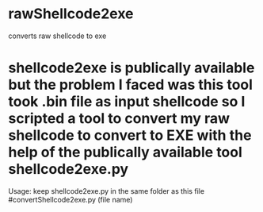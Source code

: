rawShellcode2exe
================

converts raw shellcode to exe

shellcode2exe is publically available but the problem I faced was this tool
took .bin file as input shellcode
so I scripted a tool to convert my raw shellcode to convert to EXE with the help of the publically available tool shellcode2exe.py
==================================================================================================================================
Usage: keep shellcode2exe.py in the same folder as this file
#convertShellcode2exe.py (file name)
